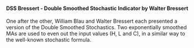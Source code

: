 #### **DSS Bressert - Double Smoothed Stochastic Indicator by Walter Bressert**

One after the other, William Blau and Walter Bressert each presented a version of the Double Smoothed Stochastics. Two exponentially smoothed MAs are used to even out the input values (H, L and C), in a similar way to the well-known stochastic formula.

